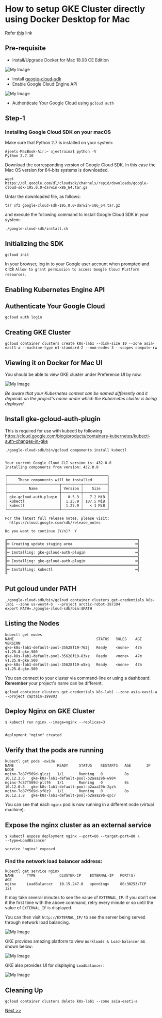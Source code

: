 # How to setup GKE Cluster directly using Docker Desktop for Mac

Refer [this](https://collabnix.com/bootstrapping-kubernetes-cluster-using-docker-for-mac-18-03-0-ce-edition/) link

## Pre-requisite

- Install/Upgrade Docker for Mac 18.03 CE Edition

![My Image](https://raw.githubusercontent.com/collabnix/kubelabs/master/images/1.png)

- Install [google-cloud-sdk](https://cloud.google.com/sdk/docs/quickstart-macos)
- Enable Google Cloud Engine API


![My Image](https://raw.githubusercontent.com/collabnix/kubelabs/master/images/2.png)



- Authenticate Your Google Cloud using `gcloud auth`

## Step-1

### Installing Google Cloud SDK on your macOS

Make sure that Python 2.7 is installed on your system:

```
Ajeets-MacBook-Air:~ ajeetraina$ python -V
Python 2.7.10
```

Download the corresponding version of Google Cloud SDK. 
In this case the Mac OS version for 64-bits systems is downloaded. 

```
wget https://dl.google.com/dl/cloudsdk/channels/rapid/downloads/google-cloud-sdk-195.0.0-darwin-x86_64.tar.gz
```

Untar the downloaded file, as follows:

```
tar xfz google-cloud-sdk-195.0.0-darwin-x86_64.tar.gz
```

and execute the following command to install Google Cloud SDK in your system:

```
./google-cloud-sdk/install.sh
```

## Initializing the SDK

```
gcloud init
```

In your browser, log in to your Google user account when prompted and click `Allow to grant permission to access Google Cloud Platform resources`.

## Enabling Kubernetes Engine API

## Authenticate Your Google Cloud

```
gcloud auth login
```

## Creating GKE Cluster

```
gcloud container clusters create k8s-lab1 --disk-size 10 --zone asia-east1-a --machine-type n1-standard-2 --num-nodes 3 --scopes compute-rw
```

## Viewing it on Docker for Mac UI

You should be able to view GKE cluster under Preference UI by now.

![My Image](https://raw.githubusercontent.com/collabnix/kubelabs/master/images/3.png)

*Be aware that your Kubernetes context can be named differently and it depends on the project's name under which the Kubernetes cluster is being deployed.*


## Install gke-gcloud-auth-plugin 

This is required for use with kubectl by following https://cloud.google.com/blog/products/containers-kubernetes/kubectl-auth-changes-in-gke

```
./google-cloud-sdk/bin/gcloud components install kubectl


Your current Google Cloud CLI version is: 432.0.0
Installing components from version: 432.0.0

┌──────────────────────────────────────────────┐
│     These components will be installed.      │
├────────────────────────┬─────────┬───────────┤
│          Name          │ Version │    Size   │
├────────────────────────┼─────────┼───────────┤
│ gke-gcloud-auth-plugin │   0.5.3 │   7.2 MiB │
│ kubectl                │  1.25.9 │ 107.5 MiB │
│ kubectl                │  1.25.9 │   < 1 MiB │
└────────────────────────┴─────────┴───────────┘

For the latest full release notes, please visit:
  https://cloud.google.com/sdk/release_notes

Do you want to continue (Y/n)?  Y

╔════════════════════════════════════════════════════════════╗
╠═ Creating update staging area                             ═╣
╠════════════════════════════════════════════════════════════╣
╠═ Installing: gke-gcloud-auth-plugin                       ═╣
╠════════════════════════════════════════════════════════════╣
╠═ Installing: gke-gcloud-auth-plugin                       ═╣
╠════════════════════════════════════════════════════════════╣
╠═ Installing: kubectl                                      ═╣
╚
```


## Put gcloud under PATH 

```
./google-cloud-sdk/bin/gcloud container clusters get-credentials k8s-lab1 --zone us-west4-b  --project arctic-robot-387304
export PATH=./google-cloud-sdk/bin:$PATH
```

## Listing the Nodes

```
kubectl get nodes
NAME                                      STATUS   ROLES    AGE   VERSION
gke-k8s-lab1-default-pool-35628f19-762j   Ready    <none>   47m   v1.25.8-gke.500
gke-k8s-lab1-default-pool-35628f19-83xz   Ready    <none>   47m   v1.25.8-gke.500
gke-k8s-lab1-default-pool-35628f19-w5xq   Ready    <none>   47m   v1.25.8-gke.500
```

You can connect to your cluster via command-line or using a dashboard.
**Remember** your project's name can be different.

```
gcloud container clusters get-credentials k8s-lab1 --zone asia-east1-a --project captain-199803
```

## Deploy Nginx on GKE Cluster

```
$ kubectl run nginx --image=nginx --replicas=3


deployment "nginx" created
```

## Verify that the pods are running

```
kubectl get pods -owide
NAME                    READY     STATUS    RESTARTS   AGE       IP          NODE
nginx-7c87f569d-glczj   1/1       Running   0          8s        10.12.2.6   gke-k8s-lab1-default-pool-b2aaa29b-w904
nginx-7c87f569d-pll76   1/1       Running   0          8s        10.12.0.8   gke-k8s-lab1-default-pool-b2aaa29b-2gzh
nginx-7c87f569d-sf8z9   1/1       Running   0          8s        10.12.1.8   gke-k8s-lab1-default-pool-b2aaa29b-qpc7
```

You can see that each `nginx` pod is now running in a different node (virtual machine).

## Expose the nginx cluster as an external service

```
$ kubectl expose deployment nginx --port=80 --target-port=80 \
--type=LoadBalancer

service "nginx" exposed
```

###  Find the network load balancer address:

```
kubectl get service nginx
NAME      TYPE           CLUSTER-IP    EXTERNAL-IP   PORT(S)        AGE
nginx     LoadBalancer   10.15.247.8   <pending>     80:30253/TCP   12s
```

It may take several minutes to see the value of `EXTERNAL_IP`. 
If you don’t see it the first time with the above command, retry every minute or so until the value of `EXTERNAL_IP` is displayed.

You can then visit `http://EXTERNAL_IP/` to see the server being served through network load balancing.

![My Image](https://raw.githubusercontent.com/collabnix/kubelabs/master/images/8.png)

GKE provides amazing platform to view `Workloads & Load-balancer` as shown below:

![My Image](https://raw.githubusercontent.com/collabnix/kubelabs/master/images/9.png)


GKE also provides UI for displaying `Loadbalancer`:

![My Image](https://raw.githubusercontent.com/collabnix/kubelabs/master/images/11.png)

## Cleaning Up

```
gcloud container clusters delete k8s-lab1 --zone asia-east1-a
```
[ Next >>](https://collabnix.github.io/kubelabs/weave.html)
